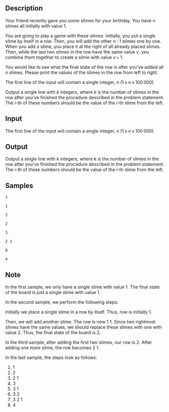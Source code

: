 ## Description

<div><p>Your friend recently gave you some slimes for your birthday. You have <span class="tex-span"><i>n</i></span> slimes all initially with value <span class="tex-span">1</span>.</p><p>You are going to play a game with these slimes. Initially, you put a single slime by itself in a row. Then, you will add the other <span class="tex-span"><i>n</i> - 1</span> slimes one by one. When you add a slime, you place it at the right of all already placed slimes. Then, while the last two slimes in the row have the same value <span class="tex-span"><i>v</i></span>, you combine them together to create a slime with value <span class="tex-span"><i>v</i> + 1</span>.</p><p>You would like to see what the final state of the row is after you've added all <span class="tex-span"><i>n</i></span> slimes. Please print the values of the slimes in the row from left to right.</p></div><div class="input-specification"><p>The first line of the input will contain a single integer, <span class="tex-span"><i>n</i></span> (<span class="tex-span">1 ≤ <i>n</i> ≤ 100 000</span>).</p></div><div class="output-specification"><p>Output a single line with <span class="tex-span"><i>k</i></span> integers, where <span class="tex-span"><i>k</i></span> is the number of slimes in the row after you've finished the procedure described in the problem statement. The <span class="tex-span"><i>i</i></span>-th of these numbers should be the value of the <span class="tex-span"><i>i</i></span>-th slime from the left.</p></div>


## Input

<p>The first line of the input will contain a single integer, <span class="tex-span"><i>n</i></span> (<span class="tex-span">1 ≤ <i>n</i> ≤ 100 000</span>).</p>


## Output

<p>Output a single line with <span class="tex-span"><i>k</i></span> integers, where <span class="tex-span"><i>k</i></span> is the number of slimes in the row after you've finished the procedure described in the problem statement. The <span class="tex-span"><i>i</i></span>-th of these numbers should be the value of the <span class="tex-span"><i>i</i></span>-th slime from the left.</p>


## Samples

```input1
1

```

```output1
1

```






```input2
2

```

```output2
2

```






```input3
3

```

```output3
2 1

```






```input4
8

```

```output4
4

```




## Note

<p>In the first sample, we only have a single slime with value <span class="tex-span">1</span>. The final state of the board is just a single slime with value <span class="tex-span">1</span>.</p><p>In the second sample, we perform the following steps:</p><p>Initially we place a single slime in a row by itself. Thus, row is initially <span class="tex-font-style-tt">1</span>.</p><p>Then, we will add another slime. The row is now <span class="tex-font-style-tt">1 1</span>. Since two rightmost slimes have the same values, we should replace these slimes with one with value <span class="tex-span">2</span>. Thus, the final state of the board is <span class="tex-font-style-tt">2</span>.</p><p>In the third sample, after adding the first two slimes, our row is <span class="tex-font-style-tt">2</span>. After adding one more slime, the row becomes <span class="tex-font-style-tt">2 1</span>.</p><p>In the last sample, the steps look as follows: </p><ol> <li> <span class="tex-font-style-tt">1</span> </li><li> <span class="tex-font-style-tt">2</span> </li><li> <span class="tex-font-style-tt">2 1</span> </li><li> <span class="tex-font-style-tt">3</span> </li><li> <span class="tex-font-style-tt">3 1</span> </li><li> <span class="tex-font-style-tt">3 2</span> </li><li> <span class="tex-font-style-tt">3 2 1</span> </li><li> <span class="tex-font-style-tt">4</span> </li></ol>

